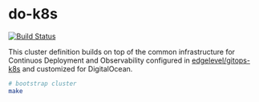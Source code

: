 # do-k8s

[![Build Status][travis-image]][travis-url]

[travis-image]: https://travis-ci.org/niqdev/do-k8s.svg?branch=master
[travis-url]: https://travis-ci.org/niqdev/do-k8s

This cluster definition builds on top of the common infrastructure for Continuos Deployment and Observability configured in [edgelevel/gitops-k8s](https://github.com/edgelevel/gitops-k8s) and customized for DigitalOcean.

```bash
# bootstrap cluster
make
```
